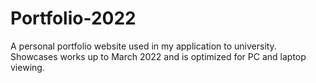 # Portfolio-2022
A personal portfolio website used in my application to university. Showcases works up to March 2022 and is optimized for PC and laptop viewing.
